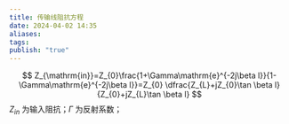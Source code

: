 ```yaml
---
title: 传输线阻抗方程
date: 2024-04-02 14:35
aliases: 
tags: 
publish: "true"
---
```

$$
Z_{\mathrm{in}}=Z_{0}\frac{1+\Gamma\mathrm{e}^{-2j\beta l}}{1-\Gamma\mathrm{e}^{-2j\beta l}}=Z_{0} \dfrac{Z_{L}+jZ_{0}\tan \beta l}{Z_{0}+jZ_{L}\tan \beta l}
$$
$Z_{in}$ 为输入阻抗；$\Gamma$ 为反射系数；